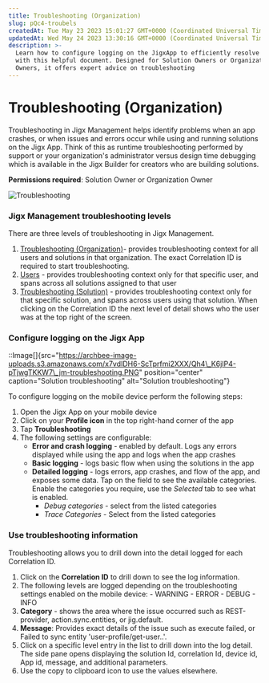 ```yaml
---
title: Troubleshooting (Organization)
slug: pQc4-troubels
createdAt: Tue May 23 2023 15:01:27 GMT+0000 (Coordinated Universal Time)
updatedAt: Wed May 24 2023 13:30:16 GMT+0000 (Coordinated Universal Time)
description: >-
  Learn how to configure logging on the JigxApp to efficiently resolve issues
  with this helpful document. Designed for Solution Owners or Organization
  Owners, it offers expert advice on troubleshooting
---
```


# Troubleshooting (Organization)

Troubleshooting in Jigx Management helps identify problems when an app crashes, or when issues and errors occur while using and running solutions on the Jigx App. Think of this as runtime troubleshooting performed by support or your organization's administrator versus design time debugging which is available in the Jigx Builder for creators who are building solutions.

**Permissions required**: Solution Owner or Organization Owner

![Troubleshooting](https://archbee-image-uploads.s3.amazonaws.com/x7vdIDH6-ScTprfmi2XXX/oeRZoYwujoWVFdQ6VNwc4_jm-orgtroublel.png)

### Jigx Management troubleshooting levels

There are three levels of troubleshooting in Jigx Management.

1. [Troubleshooting (Organization)](docId:pQc4nyhx_9tTLoyDm4MVu)- provides troubleshooting context for all users and solutions in that organization. The exact Correlation ID is required to start troubleshooting.
2. [Users](docId:hy9SNgXQZpRAbe51imv7Q) - provides troubleshooting context only for that specific user, and spans across all solutions assigned to that user
3. [Troubleshooting (Solution)](docId:tzQJID9go54bvHZap88co) - provides troubleshooting context only for that specific solution, and spans across users using that solution. When clicking on the Correlation ID the next level of detail shows who the user was at the top right of the screen.

### Configure logging on the Jigx App

::Image\[]{src="https://archbee-image-uploads.s3.amazonaws.com/x7vdIDH6-ScTprfmi2XXX/Qh4\_K6jIP4-pTjwgTKKW7\_jm-troubleshooting.PNG" position="center" caption="Solution troubleshooting" alt="Solution troubleshooting"}

To configure logging on the mobile device perform the following steps:

1. Open the Jigx App on your mobile device
2. Click on your **Profile icon** in the top right-hand corner of the app
3. Tap **Troubleshooting**
4. The following settings are configurable:
   * **Error and crash logging** - enabled by default. Logs any errors displayed while using the app and logs when the app crashes
   * **Basic logging** - logs basic flow when using the solutions in the app
   * **Detailed logging** - logs errors, app crashes, and flow of the app, and exposes some data. Tap on the field to see the available categories. Enable the categories you require, use the _Selected_ tab to see what is enabled.
     * _Debug categories_ - select from the listed categories
     * _Trace Categories_ - Select from the listed categories

### Use troubleshooting information

Troubleshooting allows you to drill down into the detail logged for each Correlation ID.

1. Click on the **Correlation ID** to drill down to see the log information.
2. The following levels are logged depending on the troubleshooting settings enabled on the mobile device: - WARNING - ERROR - DEBUG - INFO
3. **Category** - shows the area where the issue occurred such as REST-provider, action.sync.entities, or jig.default.
4. **Message**: Provides exact details of the issue such as execute failed, or Failed to sync entity 'user-profile/get-user..'.
5. Click on a specific level entry in the list to drill down into the log detail. The side pane opens displaying the solution Id, correlation Id, device id, App id, message, and additional parameters.
6. Use the copy to clipboard icon to use the values elsewhere.
